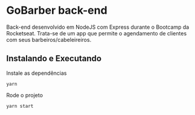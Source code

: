 # GoBarber back-end

Back-end desenvolvido em NodeJS com Express durante o Bootcamp da Rocketseat. Trata-se de um app que permite o agendamento de clientes com seus barbeiros/cabeleireiros.

## Instalando e Executando

Instale as dependências

```
yarn
```

Rode o projeto

```
yarn start
```
